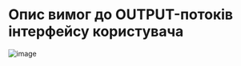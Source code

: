 # Опис вимог до OUTPUT-потоків інтерфейсу користувача
![image](https://github.com/oleksandrblazhko/ai-214-kravchishina/assets/101953369/8e6a1edc-e9a6-4d62-8a8f-125e11b93c73)

